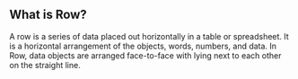 ## What is Row?

A row is a series of data placed out horizontally in a table or spreadsheet. It is a horizontal arrangement of the objects, words, numbers, and data. In Row, data objects are arranged face-to-face with lying next to each other on the straight line.